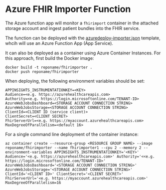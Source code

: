 # Azure FHIR Importer Function

The Azure function app will monitor a `fhirimport` container in the attached storage account and ingest patient bundles into the FHIR service.

The function can be deployed with the [azuredeploy-importer.json](../../deploy/templates/azuredeploy-importer.json) template, whcih will use an Azure Function App (App Service).

It can also be deployed as a container using Azure Container Instances. For this approach, first build the Docker image:

```
docker build -t reponame/fhirimporter .
docker push reponame/fhirimporter
```

When deploying, the following environment variables should be set:

```
APPINSIGHTS_INSTRUMENTATIONKEY=<KEY>
Audience=<e.g. https://azurehealthcareapis.com>
Authority=<e.g. https://login.microsoftonline.com/TENANT-ID>
AzureWebJobsDashboard=<STORAGE ACCOUNT CONNECTION STRING>
AzureWebJobsStorage=<STORAGE ACCOUNT CONNECTION STRING>
ClientId=<CLIENT ID (service client)>
ClientSecret=<CLIENT SECRET>
FhirServerUrl=<e.g. https://myaccount.azurehealthcareapis.com>
MaxDegreeOfParallelism=<default 16>	
```

For a single command line deployment of the container instance:

```
az container create --resource-group <RESOURCE GROUP NAME> --image reponame/fhirimporter --name fhirimporter1 --cpu 2 --memory 2 --environment-variables APPINSIGHTS_INSTRUMENTATIONKEY='<KEY>' Audience='<e.g. https://azurehealthcareapis.com>' Authority='<<e.g. https://login.microsoftonline.com/TENANT-ID>' AzureWebJobsDashboard='<STORAGE ACCOUNT CONNECTION STRING>' AzureWebJobsStorage='<STORAGE ACCOUNT CONNECTION STRING>' ClientId='<CLIENT ID>' ClientSecret='<CLIENT SECRET>' FhirServerUrl='<e.g. https://myaccount.azurehealthcareapis.com>' MaxDegreeOfParallelism=16
```